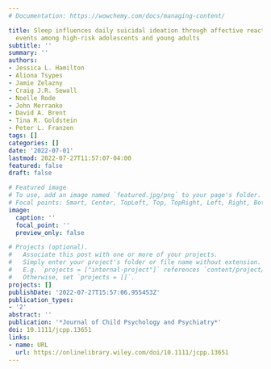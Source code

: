```yaml
---
# Documentation: https://wowchemy.com/docs/managing-content/

title: Sleep influences daily suicidal ideation through affective reactivity to interpersonal
  events among high‐risk adolescents and young adults
subtitle: ''
summary: ''
authors:
- Jessica L. Hamilton
- Aliona Tsypes
- Jamie Zelazny
- Craig J.R. Sewall
- Noelle Rode
- John Merranko
- David A. Brent
- Tina R. Goldstein
- Peter L. Franzen
tags: []
categories: []
date: '2022-07-01'
lastmod: 2022-07-27T11:57:07-04:00
featured: false
draft: false

# Featured image
# To use, add an image named `featured.jpg/png` to your page's folder.
# Focal points: Smart, Center, TopLeft, Top, TopRight, Left, Right, BottomLeft, Bottom, BottomRight.
image:
  caption: ''
  focal_point: ''
  preview_only: false

# Projects (optional).
#   Associate this post with one or more of your projects.
#   Simply enter your project's folder or file name without extension.
#   E.g. `projects = ["internal-project"]` references `content/project/deep-learning/index.md`.
#   Otherwise, set `projects = []`.
projects: []
publishDate: '2022-07-27T15:57:06.955453Z'
publication_types:
- '2'
abstract: ''
publication: '*Journal of Child Psychology and Psychiatry*'
doi: 10.1111/jcpp.13651
links:
- name: URL
  url: https://onlinelibrary.wiley.com/doi/10.1111/jcpp.13651
---
```

